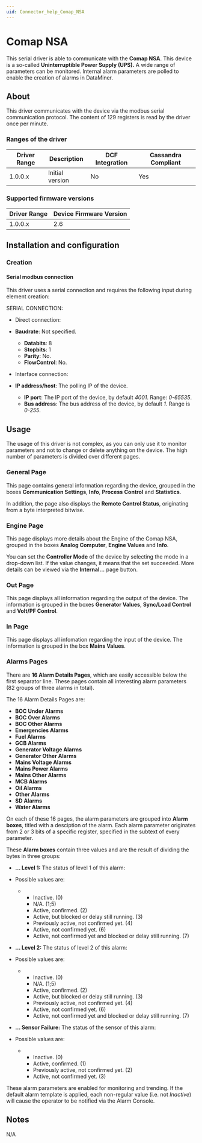 ```yaml
---
uid: Connector_help_Comap_NSA
---
```


# Comap NSA

This serial driver is able to communicate with the **Comap NSA**. This device is a so-called **Uninterruptible Power Supply (UPS).** A wide range of parameters can be monitored. Internal alarm parameters are polled to enable the creation of alarms in DataMiner.

## About

This driver communicates with the device via the modbus serial communication protocol. The content of 129 registers is read by the driver once per minute.

### Ranges of the driver

| **Driver Range** | **Description** | **DCF Integration** | **Cassandra Compliant** |
|------------------|-----------------|---------------------|-------------------------|
| 1.0.0.x          | Initial version | No                  | Yes                     |

### Supported firmware versions

| **Driver Range** | **Device Firmware Version** |
|------------------|-----------------------------|
| 1.0.0.x          | 2.6                         |

## Installation and configuration

### Creation

#### Serial modbus connection

This driver uses a serial connection and requires the following input during element creation:

SERIAL CONNECTION:

- Direct connection:

- **Baudrate**: Not specified.
  - **Databits**: 8
  - **Stopbits**: 1
  - **Parity**: No.
  - **FlowControl**: No.

- Interface connection:

- **IP address/host**: The polling IP of the device.
  - **IP port**: The IP port of the device, by default *4001*. Range: *0-65535*.
  - **Bus address**: The bus address of the device, by default *1*. Range is *0-255*.

## Usage

The usage of this driver is not complex, as you can only use it to monitor parameters and not to change or delete anything on the device. The high number of parameters is divided over different pages.

### General Page

This page contains general information regarding the device, grouped in the boxes **Communication Settings**, **Info**, **Process** **Control** and **Statistics**.

In addition, the page also displays the **Remote Control Status**, originating from a byte interpreted bitwise.

### Engine Page

This page displays more details about the Engine of the Comap NSA, grouped in the boxes **Analog Computer**, **Engine Values** and **Info**.

You can set the **Controller Mode** of the device by selecting the mode in a drop-down list. If the value changes, it means that the set succeeded. More details can be viewed via the **Internal...** page button.

### Out Page

This page displays all information regarding the output of the device. The information is grouped in the boxes **Generator Values**, **Sync/Load Control** and **Volt/PF Control**.

### In Page

This page displays all infomation regarding the input of the device. The information is grouped in the box **Mains Values**.

### Alarms Pages

There are **16 Alarm Details Pages**, which are easily accessible below the first separator line. These pages contain all interesting alarm parameters (82 groups of three alarms in total).

The 16 Alarm Details Pages are:

- **BOC Under Alarms**
- **BOC Over Alarms**
- **BOC Other Alarms**
- **Emergencies Alarms**
- **Fuel Alarms**
- **GCB Alarms**
- **Generator Voltage Alarms**
- **Generator Other Alarms**
- **Mains Voltage Alarms**
- **Mains Power Alarms**
- **Mains Other Alarms**
- **MCB Alarms**
- **Oil Alarms**
- **Other Alarms**
- **SD Alarms**
- **Water Alarms**

On each of these 16 pages, the alarm parameters are grouped into **Alarm boxes**, titled with a desciption of the alarm. Each alarm parameter originates from 2 or 3 bits of a specific register, specified in the subtext of every parameter.

These **Alarm boxes** contain three values and are the result of dividing the bytes in three groups:

- **... Level 1:** The status of level 1 of this alarm:

- Possible values are:

  - - Inactive. (0)
    - N/A. (1;5)
    - Active, confirmed. (2)
    - Active, but blocked or delay still running. (3)
    - Previously active, not confirmed yet. (4)
    - Active, not confirmed yet. (6)
    - Active, not confirmed yet and blocked or delay still running. (7)

- **... Level 2:** The status of level 2 of this alarm:

- Possible values are:

  - - Inactive. (0)
    - N/A. (1;5)
    - Active, confirmed. (2)
    - Active, but blocked or delay still running. (3)
    - Previously active, not confirmed yet. (4)
    - Active, not confirmed yet. (6)
    - Active, not confirmed yet and blocked or delay still running. (7)

- **... Sensor Failure:** The status of the sensor of this alarm:

- Possible values are:

  - - Inactive. (0)
    - Active, confirmed. (1)
    - Previously active, not confirmed yet. (2)
    - Active, not confirmed yet. (3)

These alarm parameters are enabled for monitoring and trending. If the default alarm template is applied, each non-regular value (i.e. not *Inactive*) will cause the operator to be notified via the Alarm Console.

## Notes

N/A
